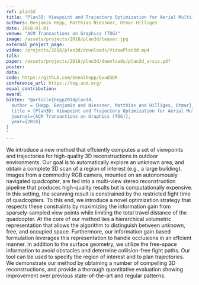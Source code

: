 ```yaml
---
ref: plan3d
title: "Plan3D: Viewpoint and Trajectory Optimization for Aerial Multi-View Stereo Reconstruction"
authors: Benjamin Hepp, Matthias Niessner, Otmar Hilliges
date: 2018-01-01
venue: "ACM Transactions on Graphics (TOG)"
image: /assets/projects/2018/plan3d/teaser.jpg
external_project_page: 
video: /projects/2018/plan3d/downloads/VideoPlan3d.mp4
talk: 
paper: /assets/projects/2018/plan3d/downloads/plan3d_arxiv.pdf
poster: 
data: 
code: https://github.com/bennihepp/Quad3DR
conference_url: https://tog.acm.org/
equal_contribution: 
award: 
bibtex: "@article{hepp2018plan3d,
  author = {Hepp, Benjamin and Niessner, Matthias and Hilliges, Otmar},
  title = {Plan3D: Viewpoint and Trajectory Optimization for Aerial Multi-View Stereo Reconstruction},
  journal={ACM Transactions on Graphics (TOG)},
  year={2018}
}
"
---
```

We introduce a new method that effciently computes a set of viewpoints and trajectories for high-quality 3D reconstructions
in outdoor environments. Our goal is to automatically explore an unknown area, and obtain a complete 3D scan of a region of
interest (e.g., a large building). Images from a commodity RGB camera, mounted on an autonomously navigated quadcopter, are
fed into a multi-view stereo reconstruction pipeline that produces high-quality results but is computationally expensive. In this
setting, the scanning result is constrained by the restricted fight time of quadcopters. To this end, we introduce a novel optimization
strategy that respects these constraints by maximizing the information gain from sparsely-sampled view points while limiting the total
travel distance of the quadcopter. At the core of our method lies a hierarchical volumetric representation that allows the algorithm
to distinguish between unknown, free, and occupied space. Furthermore, our information gain based formulation leverages this
representation to handle occlusions in an effcient manner. In addition to the surface geometry, we utilize the free-space information to
avoid obstacles and determine collision-free fight paths. Our tool can be used to specify the region of interest and to plan trajectories.
We demonstrate our method by obtaining a number of compelling 3D reconstructions, and provide a thorough quantitative evaluation
showing improvement over previous state-of-the-art and regular patterns.
